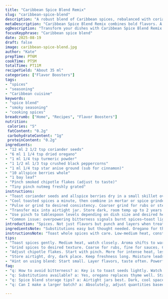 ```yaml
---
title: "Caribbean Spice Blend Remix"
slug: "caribbean-spice-blend"
description: "A robust blend of Caribbean spices, rebalanced with coriander seeds, dried oregano, and star anise replacing thyme and cinnamon. Black peppercorns pared down, turmeric intensified, plus a dash of smoky chipotle flakes instead of habanero powder. Aromatic bay leaf and allspice berries remain, with a whisper of nutmeg. Toasting whole spices releases a sharper fragrance. Grind coarse to fine on demand. Holds fresh up to two years airtight at room temp. Versatile on grilled veggies, stews, or rice dishes. No gluten, dairy, nuts, or eggs. Pantry staple for bold seasoning with a smoky twist."
metaDescription: "Caribbean Spice Blend Remix combines bold flavors. A smoky twist with fresh spices elevates any dish. Perfect for stews, grilled veggies, and rice."
ogDescription: "Transform your dishes with Caribbean Spice Blend Remix. Smoky, aromatic flavors that amplify grilled veggies and stews. Simple yet impactful."
focusKeyphrase: "Caribbean spice blend"
date: 2025-08-19
draft: false
image: caribbean-spice-blend.jpg
author: "Kate"
prepTime: PT6M
cookTime: PT5M
totalTime: PT11M
recipeYield: "About 35 ml"
categories: ["Flavor Boosters"]
tags:
- "spices"
- "seasoning"
- "Caribbean cuisine"
keywords:
- "spice blend"
- "smoky seasoning"
- "cooking spices"
breadcrumb: ["Home", "Recipes", "Flavor Boosters"]
nutrition: 
 calories: "5"
 fatContent: "0.2g"
 carbohydrateContent: "1g"
 proteinContent: "0.2g"
ingredients:
- "12 ml 2 1/2 tsp coriander seeds"
- "6 ml 1 1/4 tsp dried oregano"
- "1 ml 1/4 tsp turmeric powder"
- "1 1/2 ml 1/3 tsp crushed black peppercorns"
- "1 ml 1/4 tsp star anise ground (sub for cinnamon)"
- "10 allspice berries whole"
- "1 bay leaf"
- "Pinch smoked chipotle flakes (adjust to taste)"
- "Tiny pinch nutmeg freshly grated"
instructions:
- "Toast coriander seeds and allspice berries dry in a small skillet over medium heat. Watch carefully. Seeds will darken and pop slightly within 2-3 minutes releasing a nutty, resinous aroma. Avoid burning—watch color shift."
- "Cool toasted spices a minute, then combine in mortar or spice grinder with black pepper, star anise, turmeric, oregano, bay leaf crumbled, chipotle flakes, and grated nutmeg."
- "Pulse or grind to desired consistency. Coarser grind for rubs or stews, finer grind for sauces and dressings. A few whole cracked spices remain for texture and bursts of flavor if preferred."
- "Transfer mix into airtight jar. Store dark, room temp up to 2 years. Freshness fades quicker once jar opened. Avoid moisture—clumping means moisture seeped in."
- "Use pinch to tablespoon levels depending on dish size and desired heat. Chipotle flakes carry smoky heat, replace with cayenne for sharper bite or mild paprika for less heat."
- "Common issue: overpowering bitterness signals burnt spices—toast lightly and smell often. If blend tastes flat, freshness is lost—replace older spices or revitalize with extra toasted coriander or fresh ground black pepper."
introduction: "Spices. Not just flavors but punch and layers when treated right. Caribbean blends lean into warmth, woodsy, sharp hits. Coriander seeds crackle when toasted properly—aroma hits the room and tells you to focus. Dried oregano trades in for thyme, a brighter green note, less pine, more earth. Star anise steps in for cinnamon adding licorice depth, unexpected but fitting. Chipotle flakes replace habanero’s fierce heat with smoky complexity—safer for many, adaptable. Timing in toasting spells difference between fragrant and bitter. Grinding fresh keeps bright oils alive. Dust over anything needing Caribbean vibrancy. You'll learn the signs of burnt bits, stale mixes, uneven grinds. Stick around. You get layers, complexity, and real control in your hands. Simple, potent, clever."
ingredientsNote: "Substitutions easy but thought needed. Oregano for thyme shifts herbal brightness without losing earth notes. Star anise swaps cinnamon’s warmth for licorice complexity; if cinnamon preferred, add ground cassia or true cinnamon but reduce quantity to avoid overpowering. Chipotle flakes bring smokiness with less heat than habanero; cayenne or smoked paprika can replace based on heat tolerance. Black pepper reduced—too much dulls. Toasting whole coriander seeds and allspice releases essential oils, far better than adding ground straight to blend. Bay leaf crumbled gives subtle woody backdrop—try dried lemon leaf as alternative. Keep powder turmeric grounded, watch for bitterness if toasted directly. Grind fresh in batch sizes suitable for two years storage. Airtight containers exclude moisture and air, retain aromatic oils longer. Avoid grinding too far in advance."
instructionsNote: "Toast whole spices with care. Low-medium heat, constant observation. Seeds darken, pop—aroma notes shift from raw grassy to deep, spicy nuttiness. Burnt seeds smell acrid, ruin blend. Cool fully before grinding to prevent spur-of-moisture condensation that clumps powders. Use mortar for control and texture variation but grinder speeds up. Experiment grind sizes by intended use—coarse rubs cling better; fine powders dissolve in sauces. Combine dried herbs after toasting since fragile. Store in cool, dry, dark places; direct light and humidity accelerate rancidity. Apply blend in layering stages—start low, taste often. Common pitfalls include overpowering heat or bitterness from burnt powders. Adjust chipotle quantities incrementally. Remember smoke notes linger longer, scale seasoning backward in low-heat slow cooks."
tips:
- "Toast spices gently. Medium heat, watch closely. Aroma shifts to warmth. Don’t burn. That ruins flavor."
- "Grind spices to desired texture. Coarse for rubs, fine for sauces. Control flavor intensity. Fresh ground boosts aroma."
- "Adjust chipotle flakes. Start with pinch. More for intense heat, less for mild. Alternatives include cayenne or smoked paprika."
- "Store airtight, dry, dark place. Keep freshness long. Moisture leads to clumping, spoilage. Avoid sunlight."
- "Hint on using blend: Start small. Layer flavors, taste often. Powerful spices need finesse. Slow approach wins."
faq:
- "q: How to avoid bitterness? a: Key is to toast seeds lightly. Watch for popping sounds. Aroma signals readiness."
- "q: Substitutions available? a: Yes, oregano replaces thyme well. Star anise can swap for cinnamon. Both options work."
- "q: Spice blend storage tips? a: Airtight jars best. Dark, cool space preferred. Exclude air. No moisture allowed."
- "q: Can I make a larger batch? a: Absolutely, adjust quantities based on need. Just remember freshness declines after opening."

---
```


